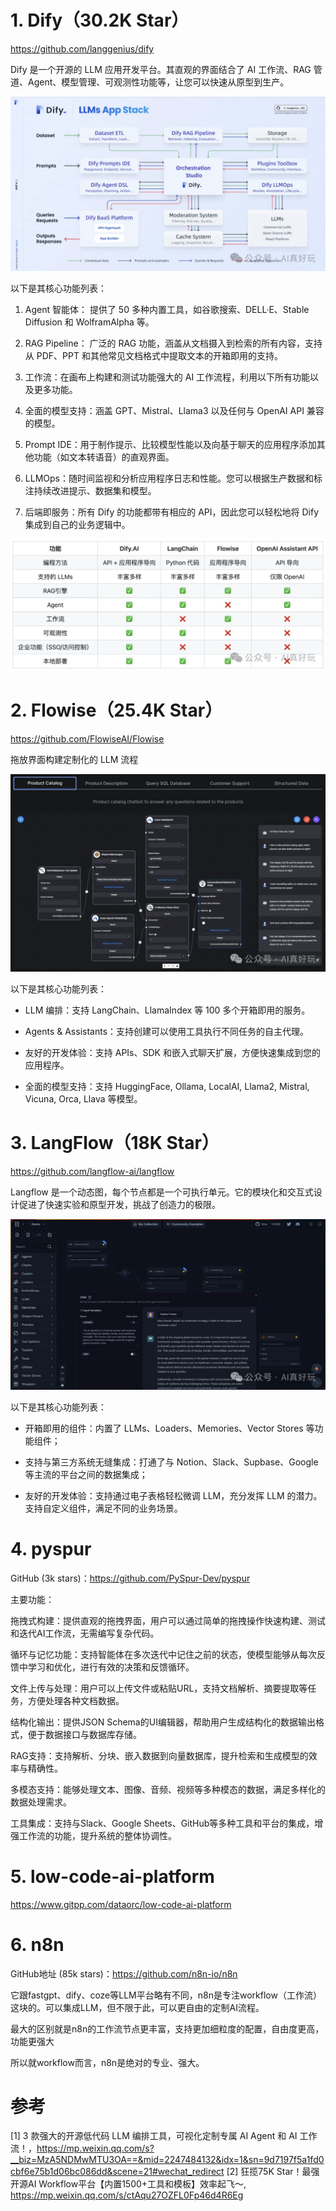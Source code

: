 # 1. Dify（30.2K Star）

https://github.com/langgenius/dify

Dify 是一个开源的 LLM 应用开发平台。其直观的界面结合了 AI 工作流、RAG 管道、Agent、模型管理、可观测性功能等，让您可以快速从原型到生产。

![](.01_开源工具_images/Dify.png)

以下是其核心功能列表：

1. Agent 智能体： 提供了 50 多种内置工具，如谷歌搜索、DELL·E、Stable Diffusion 和 WolframAlpha 等。

2. RAG Pipeline： 广泛的 RAG 功能，涵盖从文档摄入到检索的所有内容，支持从 PDF、PPT 和其他常见文档格式中提取文本的开箱即用的支持。

3. 工作流：在画布上构建和测试功能强大的 AI 工作流程，利用以下所有功能以及更多功能。

4. 全面的模型支持：涵盖 GPT、Mistral、Llama3 以及任何与 OpenAI API 兼容的模型。

5. Prompt IDE：用于制作提示、比较模型性能以及向基于聊天的应用程序添加其他功能（如文本转语音）的直观界面。

6. LLMOps：随时间监视和分析应用程序日志和性能。您可以根据生产数据和标注持续改进提示、数据集和模型。

7. 后端即服务：所有 Dify 的功能都带有相应的 API，因此您可以轻松地将 Dify 集成到自己的业务逻辑中。

![](.01_开源工具_images/功能对比.png)

# 2. Flowise（25.4K Star）

https://github.com/FlowiseAI/Flowise

拖放界面构建定制化的 LLM 流程

![](.01_开源工具_images/FLOWISE.png)

以下是其核心功能列表：

- LLM 编排：支持 LangChain、LlamaIndex 等 100 多个开箱即用的服务。

- Agents & Assistants：支持创建可以使用工具执行不同任务的自主代理。

- 友好的开发体验：支持 APIs、SDK 和嵌入式聊天扩展，方便快速集成到您的应用程序。

- 全面的模型支持：支持 HuggingFace, Ollama, LocalAI, Llama2, Mistral, Vicuna, Orca, Llava 等模型。

# 3. LangFlow（18K Star）

https://github.com/langflow-ai/langflow

Langflow 是一个动态图，每个节点都是一个可执行单元。它的模块化和交互式设计促进了快速实验和原型开发，挑战了创造力的极限。

![](.01_开源工具_images/LangFlow.png)

以下是其核心功能列表：

- 开箱即用的组件：内置了 LLMs、Loaders、Memories、Vector Stores 等功能组件；

- 支持与第三方系统无缝集成：打通了与 Notion、Slack、Supbase、Google 等主流的平台之间的数据集成；

- 友好的开发体验：支持通过电子表格轻松微调 LLM，充分发挥 LLM 的潜力。支持自定义组件，满足不同的业务场景。

# 4. pyspur

GitHub (3k stars)：https://github.com/PySpur-Dev/pyspur

主要功能：

拖拽式构建：提供直观的拖拽界面，用户可以通过简单的拖拽操作快速构建、测试和迭代AI工作流，无需编写复杂代码。

循环与记忆功能：支持智能体在多次迭代中记住之前的状态，使模型能够从每次反馈中学习和优化，进行有效的决策和反馈循环。

文件上传与处理：用户可以上传文件或粘贴URL，支持文档解析、摘要提取等任务，方便处理各种文档数据。

结构化输出：提供JSON Schema的UI编辑器，帮助用户生成结构化的数据输出格式，便于数据接口与数据库存储。

RAG支持：支持解析、分块、嵌入数据到向量数据库，提升检索和生成模型的效率与精确性。

多模态支持：能够处理文本、图像、音频、视频等多种模态的数据，满足多样化的数据处理需求。

工具集成：支持与Slack、Google Sheets、GitHub等多种工具和平台的集成，增强工作流的功能，提升系统的整体协调性。

# 5. low-code-ai-platform

https://www.gitpp.com/dataorc/low-code-ai-platform

# 6. n8n

GitHub地址 (85k stars)：https://github.com/n8n-io/n8n

它跟fastgpt、dify、coze等LLM平台略有不同，n8n是专注workflow（工作流）这块的。可以集成LLM，但不限于此，可以更自由的定制AI流程。

最大的区别就是n8n的工作流节点更丰富，支持更加细粒度的配置，自由度更高，功能更强大

所以就workflow而言，n8n是绝对的专业、强大。

# 参考

[1] 3 款强大的开源低代码 LLM 编排工具，可视化定制专属 AI Agent 和 AI 工作流！，https://mp.weixin.qq.com/s?__biz=MzA5NDMwMTU3OA==&mid=2247484132&idx=1&sn=9d7197f5a1fd0cbf6e75b1d06bc086dd&scene=21#wechat_redirect
[2] 狂揽75K Star！最强开源AI Workflow平台【内置1500+工具和模板】效率起飞～, https://mp.weixin.qq.com/s/ctAqu27OZFL0Fp46d4R6Eg